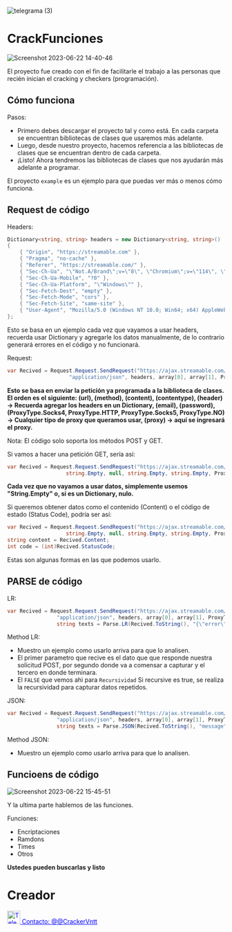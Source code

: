 ![telegrama (3)](https://github.com/CrackerVNTT/CrackFunciones/assets/137449559/60712f4f-09fd-48cc-8920-e272b767fc0b)
# CrackFunciones

![Screenshot 2023-06-22 14-40-46](https://github.com/CrackerVNTT/CrackFunciones/assets/137449559/4fe95f77-2267-48e9-8281-fe4c3143d183)

El proyecto fue creado con el fin de facilitarle el trabajo a las personas que recién inician el cracking y checkers (programación).

## Cómo funciona
Pasos:
- Primero debes descargar el proyecto tal y como está. En cada carpeta se encuentran bibliotecas de clases que usaremos más adelante.
- Luego, desde nuestro proyecto, hacemos referencia a las bibliotecas de clases que se encuentran dentro de cada carpeta.
- ¡Listo! Ahora tendremos las bibliotecas de clases que nos ayudarán más adelante a programar.

El proyecto `example` es un ejemplo para que puedas ver más o menos cómo funciona.

## Request de código

Headers:

```csharp
Dictionary<string, string> headers = new Dictionary<string, string>()
{
    { "Origin", "https://streamable.com" },
    { "Pragma", "no-cache" },
    { "Referer", "https://streamable.com/" },
    { "Sec-Ch-Ua", "\"Not.A/Brand\";v=\"8\", \"Chromium\";v=\"114\", \"Google Chrome\";v=\"114\"" },
    { "Sec-Ch-Ua-Mobile", "?0" },
    { "Sec-Ch-Ua-Platform", "\"Windows\"" },
    { "Sec-Fetch-Dest", "empty" },
    { "Sec-Fetch-Mode", "cors" },
    { "Sec-Fetch-Site", "same-site" },
    { "User-Agent", "Mozilla/5.0 (Windows NT 10.0; Win64; x64) AppleWebKit/537.36 (KHTML, like Gecko) Chrome/114.0.0.0 Safari/537.36" }
};
```

Esto se basa en un ejemplo cada vez que vayamos a usar headers, recuerda usar Dictionary y agregarle los datos manualmente, de lo contrario generará errores en el código y no funcionará.

Request:
```csharp
var Recived = Request.Request.SendRequest("https://ajax.streamable.com/check", "POST", "{\"username\":\"<USER>\",\"password\":\"<PASS>\"}",
                    "application/json", headers, array[0], array[1], ProxyType.Socks4, list[rn.Next(list.Count)]).Content;
```
            
**Esto se basa en enviar la petición ya programada a la biblioteca de clases. El orden es el siguiente: (url), (method), (content), (contentype), (header) -> Recuerda agregar los headers en un Dictionary, (email), (password), (ProxyType.Socks4, ProxyType.HTTP, ProxyType.Socks5, ProxyType.NO) -> Cualquier tipo de proxy que queramos usar, (proxy) -> aquí se ingresará el proxy.**

Nota: El código solo soporta los métodos POST y GET.

Si vamos a hacer una petición GET, sería así:

```csharp
var Recived = Request.Request.SendRequest("https://ajax.streamable.com/check", "GET", string.Empty,
                   string.Empty, null, string.Empty, string.Empty, ProxyType.No, string.Empty).Content;
```
**Cada vez que no vayamos a usar datos, simplemente usemos "String.Empty" o, si es un Dictionary, nulo.**

Si queremos obtener datos como el contenido (Content) o el código de estado (Status Code), podría ser así:


```csharp
var Recived = Request.Request.SendRequest("https://ajax.streamable.com/check", "GET", string.Empty,
                   string.Empty, null, string.Empty, string.Empty, ProxyType.No, string.Empty);
string content = Recived.Content;
int code = (int)Recived.StatusCode;
```
Estas son algunas formas en las que podemos usarlo.




## PARSE de código


LR:

```csharp
var Recived = Request.Request.SendRequest("https://ajax.streamable.com/check", "POST", "{\"username\":\"<USER>\",\"password\":\"<PASS>\"}",
                "application/json", headers, array[0], array[1], ProxyType.Socks4, list[rn.Next(list.Count)]).Content;
                string texts = Parse.LR(Recived.ToString(), "{\"error\":\"", "\",\"message\":", false);
```


Method LR:
- Muestro un ejemplo como usarlo arriva para que lo analisen.
- El primer parametro que recive es el dato que que responde nuestra solicitud POST, por segundo donde va a comensar a capturar y el tercero en donde terminara.
- El `FALSE` que vemos ahi para `Recursividad` Si recursive es true, se realiza la recursividad para capturar datos repetidos.


JSON:

```csharp
var Recived = Request.Request.SendRequest("https://ajax.streamable.com/check", "POST", "{\"username\":\"<USER>\",\"password\":\"<PASS>\"}",
                "application/json", headers, array[0], array[1], ProxyType.Socks4, list[rn.Next(list.Count)]).Content;
                string texts = Parse.JSON(Recived.ToString(), "message").FirstOrDefault<string>();
```
Method JSON:
- Muestro un ejemplo como usarlo arriva para que lo analisen.



## Funcioens de código

![Screenshot 2023-06-22 15-45-51](https://github.com/CrackerVNTT/CrackFunciones/assets/137449559/557acf65-8552-4e48-aa71-3cebca484054)


Y la ultima parte hablemos de las funciones. 

Funciones:
- Encriptaciones
- Ramdons
- Times
- Otros

**Ustedes pueden buscarlas y listo**


# Creador

<a href="https://t.me/CrackerVntt" style="color: blue;"><img src="https://github.com/CrackerVNTT/CrackFunciones/assets/137449559/b656bcde-37ef-477d-94ba-091c414b3c08" alt="Telegram" width="30"/> Contacto: &#64;@CrackerVntt</a>
